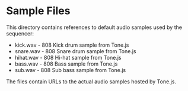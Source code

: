 # Sample Files

This directory contains references to default audio samples used by the sequencer:

- kick.wav - 808 Kick drum sample from Tone.js
- snare.wav - 808 Snare drum sample from Tone.js  
- hihat.wav - 808 Hi-hat sample from Tone.js
- bass.wav - 808 Bass sample from Tone.js
- sub.wav - 808 Sub bass sample from Tone.js

The files contain URLs to the actual audio samples hosted by Tone.js.